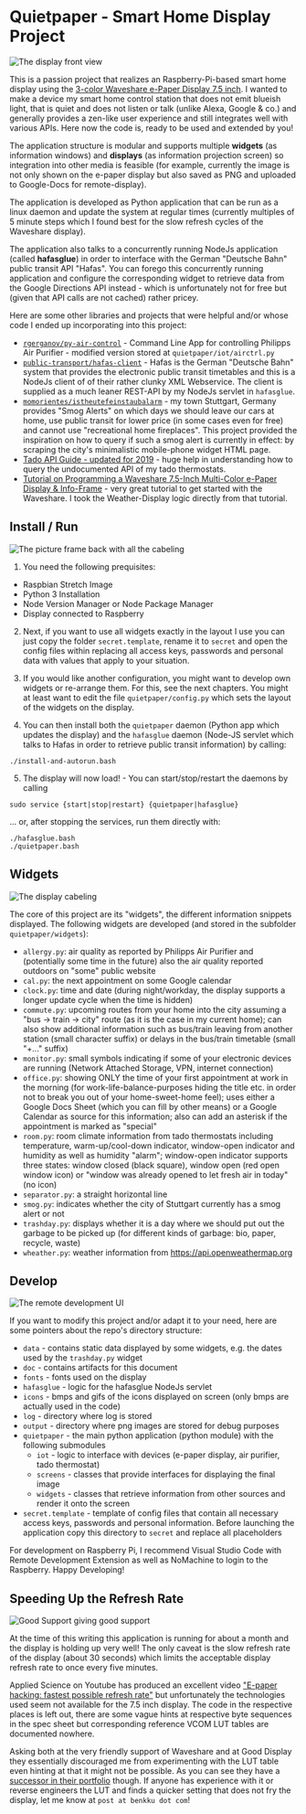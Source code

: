 # Quietpaper - Smart Home Display Project

![The display front view](docs/front.jpg)

This is a passion project that realizes an Raspberry-Pi-based smart home display 
using the [3-color Waveshare e-Paper Display 7.5 inch](https://www.waveshare.com/w/upload/b/b6/7.5inch-e-paper-specification.pdf).
I wanted to make a device my smart home control station that does not emit blueish light,
that is quiet and does not listen or talk (unlike Alexa, Google & co.) and generally
provides a zen-like user experience and still integrates well with various APIs. Here
now the code is, ready to be used and extended by you!

The application structure is modular and supports multiple **widgets** (as information
windows) and **displays** (as information projection screen) so integration into other
media is feasible (for example, currently the image is not only shown on the e-paper
display but also saved as PNG and uploaded to Google-Docs for remote-display).

The application is developed as Python application that can be run as a linux
daemon and update the system at regular times (currently multiples of 5 minute steps
which I found best for the slow refresh cycles of the Waveshare display).

The application also talks to a concurrently running NodeJs application 
(called **hafasglue**) in order to interface with the German "Deutsche Bahn" public 
transit API "Hafas". You can forego this concurrently running application and configure 
the corresponding widget to retrieve data from the Google Directions API instead - which
is unfortunately not for free but (given that API calls are not cached) rather pricey.

Here are some other libraries and projects that were helpful and/or whose code I 
ended up incorporating into this project:

* [`rgerganov/py-air-control`](https://github.com/rgerganov/py-air-control/) - Command
  Line App for controlling Philipps Air Purifier - modified version stored at 
  `quietpaper/iot/airctrl.py`
* [`public-transport/hafas-client`](https://github.com/public-transport/hafas-client/blob/4/docs/journeys.md) - 
  Hafas is the German "Deutsche Bahn" system that provides the electronic 
  public transit timetables and this is a NodeJs client of of their
  rather clunky XML Webservice. The client is supplied as a much leaner
  REST-API by my NodeJs servlet in `hafasglue`.
* [`momorientes/istheutefeinstaubalarm`](https://github.com/momorientes/istheutefeinstaubalarm) - 
  my town Stuttgart, Germany provides "Smog Alerts" on which days we should 
  leave our cars at home, use public transit for lower price (in some cases
  even for free) and cannot use "recreational home fireplaces". This project
  provided the inspiration on how to query if such a smog alert is currently
  in effect: by scraping the city's minimalistic mobile-phone widget HTML page.
* [Tado API Guide - updated for 2019](https://shkspr.mobi/blog/2019/02/tado-api-guide-updated-for-2019/) - 
  huge help in understanding how to query the undocumented API of my tado thermostats.
* [Tutorial on Programming a Waveshare 7.5-Inch Multi-Color e-Paper Display & Info-Frame](https://www.youtube.com/watch?v=mr6Lt0gKjsI&t=200s) - 
  very great tutorial to get started with the Waveshare. I took the Weather-Display logic
  directly from that tutorial.

## Install / Run

![The picture frame back with all the cabeling](docs/back.jpg)

1. You need the following prequisites:
* Raspbian Stretch Image
* Python 3 Installation
* Node Version Manager or Node Package Manager
* Display connected to Raspberry

2. Next, if you want to use all widgets exactly in the layout I use you can just copy
the folder `secret.template`, rename it to `secret` and open the config files within
replacing all access keys, passwords and personal data with values that apply to your
situation.

3. If you would like another configuration, you might want to develop own widgets or 
re-arrange them. For this, see the next chapters. You might at least want to edit
the file `quietpaper/config.py` which sets the layout of the widgets on the display.

4. You can then install both the `quietpaper` daemon (Python app which updates the display) 
and the `hafasglue` daemon (Node-JS servlet which talks to Hafas in order to retrieve
public transit information) by calling:
```
./install-and-autorun.bash
```

5. The display will now load! - You can start/stop/restart the daemons by calling
```
sudo service {start|stop|restart} {quietpaper|hafasglue}
```
... or, after stopping the services, run them directly with:
```
./hafasglue.bash
./quietpaper.bash
```

## Widgets

![The display cabeling](docs/guts.jpg)

The core of this project are its "widgets", the different information snippets
displayed. The following widgets are developed (and stored in the subfolder
`quietpaper/widgets`):

* `allergy.py`: air quality as reported by Philipps Air Purifier and
  (potentially some time in the future) also the air quality reported outdoors 
  on "some" public website
* `cal.py`: the next appointment on some Google calendar
* `clock.py`: time and date (during night/workday, the display supports a 
  longer update cycle when the time is hidden)
* `commute.py`: upcoming routes from your home into the city assuming a 
  "bus -> train -> city" route (as it is the case in my current home); can also 
  show additional information such as bus/train leaving from another station (small
  character suffix) or delays in the bus/train timetable (small "+..." suffix)
* `monitor.py`: small symbols indicating if some of your electronic devices
  are running (Network Attached Storage, VPN, internet connection)
* `office.py`: showing ONLY the time of your first appointment at work in the
  morning (for work-life-balance-purposes hiding the title etc. in order
  not to break you out of your home-sweet-home feel); uses either 
  a Google Docs Sheet (which you can fill by other means) or a Google
  Calendar as source for this information; also can add an asterisk if 
  the appointment is marked as "special"
* `room.py`: room climate information from tado thermostats including 
  temperature, warm-up/cool-down indicator, window-open indicator and 
  humidity as well as humidity "alarm"; window-open indicator supports three states:
  window closed (black square), window open (red open window icon) or 
  "window was already opened to let fresh air in today" (no icon)
* `separator.py`: a straight horizontal line
* `smog.py`: indicates whether the city of Stuttgart currently has a smog alert
  or not
* `trashday.py`: displays whether it is a day where we should put out the
  garbage to be picked up (for different kinds of garbage: bio, paper, 
  recycle, waste)
* `wheather.py`: weather information from https://api.openweathermap.org

## Develop

![The remote development UI](docs/backstage.jpg)

If you want to modify this project and/or adapt it to your need, here are some
pointers about the repo's directory structure:

* `data` - contains static data displayed by some widgets, e.g. the dates used by
  the `trashday.py` widget
* `doc` - contains artifacts for this document
* `fonts` - fonts used on the display
* `hafasglue` - logic for the hafasglue NodeJs servlet
* `icons` - bmps and gifs of the icons displayed on screen (only bmps are actually
  used in the code)
* `log` - directory where log is stored
* `output` - directory where png images are stored for debug purposes
* `quietpaper` - the main python application (python module) with the following 
  submodules
  * `iot` - logic to interface with devices (e-paper display, air purifier, tado
    thermostat)
  * `screens` - classes that provide interfaces for displaying the final image
  * `widgets` - classes that retrieve information from other sources and render
    it onto the screen
* `secret.template` - template of config files that contain all necessary access
  keys, passwords and personal information. Before launching the application
  copy this directory to `secret` and replace all placeholders

For development on Raspberry Pi, I recommend Visual Studio Code with Remote 
Development Extension as well as NoMachine to login to the Raspberry. Happy 
Developing!

## Speeding Up the Refresh Rate

![Good Support giving good support](docs/goodsupport.png)

At the time of this writing this application is running for about a month and 
the display is holding up very well! The only caveat is the slow refresh rate
of the display (about 30 seconds) which limits the acceptable display refresh 
rate to once every five minutes.

Applied Science on Youtube has produced an excellent video 
["E-paper hacking: fastest possible refresh rate"](https://www.youtube.com/watch?v=MsbiO8EAsGw)
but unfortunately the technologies used seem not available for the 7.5 inch display.
The code in the respective places is left out, there are some vague hints at 
respective byte sequences in the spec sheet but corresponding reference VCOM 
LUT tables are documented nowhere.

Asking both at the very friendly support of Waveshare and at Good Display 
they essentially discouraged me from experimenting with the LUT table even hinting 
at that it might not be possible. As you can see they have a 
[successor in their portfolio](https://www.aliexpress.com/item/4000091942229.html) though. 
If anyone has experience with it or reverse engineers the LUT and finds a quicker setting
that does not fry the display, let me know at `post at benkku dot com`!
